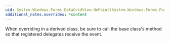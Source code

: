 ```yaml
---
uid: System.Windows.Forms.DataGridView.OnPaint(System.Windows.Forms.PaintEventArgs)
additional_notes.overrides: *content
---
```


<p>When overriding <xref href="System.Windows.Forms.DataGridView.OnPaint(System.Windows.Forms.PaintEventArgs)"></xref> in a derived class, be sure to call the base class's <xref href="System.Windows.Forms.DataGridView.OnPaint(System.Windows.Forms.PaintEventArgs)"></xref> method so that registered delegates receive the event.</p>



